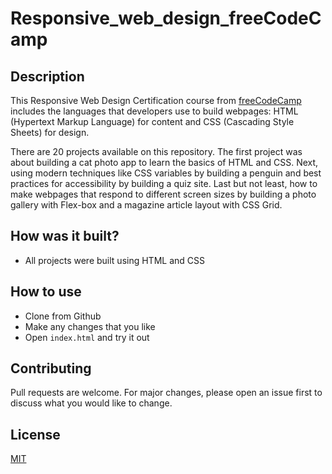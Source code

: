 # Responsive_web_design_freeCodeCamp

## Description

This Responsive Web Design Certification course from [freeCodeCamp](https://www.freecodecamp.org/learn) includes the languages that developers use to build webpages: HTML (Hypertext Markup Language) for content and CSS (Cascading Style Sheets) for design.

There are 20 projects available on this repository. The first project was about building a cat photo app to learn the basics of HTML and CSS. Next, using modern techniques like CSS variables by building a penguin and best practices for accessibility by building a quiz site. Last but not least, how to make webpages that respond to different screen sizes by building a photo gallery with Flex-box and a magazine article layout with CSS Grid.

## How was it built?

* All projects were built using HTML and CSS

## How to use

* Clone from Github
* Make any changes that you like
* Open `index.html` and try it out

## Contributing

Pull requests are welcome. For major changes, please open an issue first
to discuss what you would like to change.

## License

[MIT](https://choosealicense.com/licenses/mit/)
